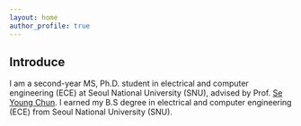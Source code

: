 ```yaml
---
layout: home
author_profile: true
---
```


## Introduce
I am a second-year MS, Ph.D. student in electrical and computer engineering (ECE) at Seoul National University (SNU), advised by Prof. [Se Young Chun](https://icl.snu.ac.kr/pi).
I earned my B.S degree in electrical and computer engineering (ECE) from Seoul National University (SNU).
